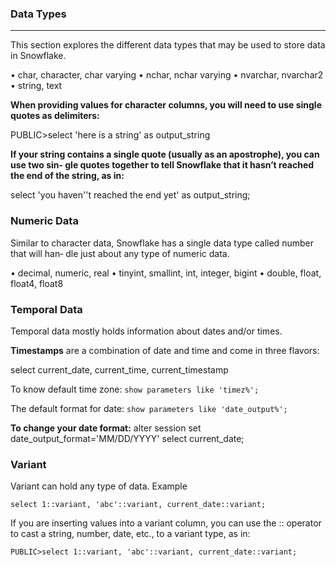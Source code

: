 ### Data Types
___
This section explores the different data types that may be used to store data in
Snowflake.

• char, character, char varying
• nchar, nchar varying
• nvarchar, nvarchar2
• string, text

**When providing values for character columns, you will need to use single quotes as
delimiters:**

PUBLIC>select 'here is a string' as output_string
 

**If your string contains a single quote (usually as an apostrophe), you can use two sin‐
gle quotes together to tell Snowflake that it hasn’t reached the end of the string, as in:**

select 'you haven''t reached the end yet' as output_string;


### Numeric Data
Similar to character data, Snowflake has a single data type called number that will han‐
dle just about any type of numeric data.

• decimal, numeric, real
• tinyint, smallint, int, integer, bigint
• double, float, float4, float8


### Temporal Data
Temporal data mostly holds information about dates and/or times. 

**Timestamps** are a combination of date and time and come in three flavors:

select current_date, current_time, current_timestamp

To know default time zone:
```show parameters like 'timez%';```

The default format for date:
```show parameters like 'date_output%'; ```

**To change your date format:**
alter session set date_output_format='MM/DD/YYYY'
select current_date;


### Variant
Variant can hold any type of data. Example

```select 1::variant, 'abc'::variant, current_date::variant;```



If you are inserting values into a variant column, you can use the :: operator to cast a
string, number, date, etc., to a variant type, as in:

```PUBLIC>select 1::variant, 'abc'::variant, current_date::variant;```

















